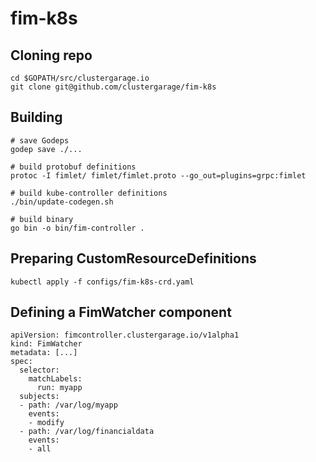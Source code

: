 # fim-k8s

## Cloning repo

```
cd $GOPATH/src/clustergarage.io
git clone git@github.com/clustergarage/fim-k8s
```

## Building

```
# save Godeps
godep save ./...

# build protobuf definitions
protoc -I fimlet/ fimlet/fimlet.proto --go_out=plugins=grpc:fimlet

# build kube-controller definitions
./bin/update-codegen.sh

# build binary
go bin -o bin/fim-controller .
```

## Preparing CustomResourceDefinitions

```
kubectl apply -f configs/fim-k8s-crd.yaml
```

## Defining a FimWatcher component

```
apiVersion: fimcontroller.clustergarage.io/v1alpha1
kind: FimWatcher
metadata: [...]
spec:
  selector:
    matchLabels:
      run: myapp
  subjects:
  - path: /var/log/myapp
    events:
    - modify
  - path: /var/log/financialdata
    events:
    - all
```

